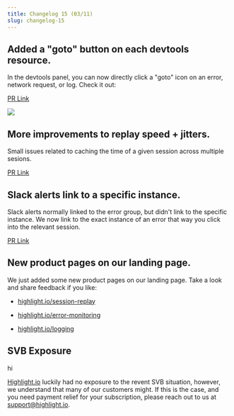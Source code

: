 ```yaml
---
title: Changelog 15 (03/11)
slug: changelog-15
---
```


## Added a "goto" button on each devtools resource.

In the devtools panel, you can now directly click a "goto" icon on an error, network request, or log. Check it out:

[PR Link](https://github.com/highlight/highlight/issues/4485)

![](/images/goto.png)

## More improvements to replay speed + jitters.

Small issues related to caching the time of a given session across multiple sesions.

[PR Link](https://github.com/highlight/highlight/issues/4499)

## Slack alerts link to a specific instance.

Slack alerts normally linked to the error group, but didn't link to the specific instance. We now link to the exact instance of an error that way you click into the relevant session.

[PR Link](https://github.com/highlight/highlight/issues/4485)

## New product pages on our landing page.

We just added some new product pages on our landing page. Take a look and share feedback if you like:

- [highlight.io/session-replay](https://www.highlight.io/session-replay)

- [highlight.io/error-monitoring](https://www.highlight.io/error-monitoring)

- [highlight.io/logging](https://www.highlight.io/logging)

## SVB Exposure

hi

[Highlight.io](https://highlight.io) luckily had no exposure to the revent SVB situation, however, we understand that many of our customers might. If this is the case, and you need payment relief for your subscription, please reach out to us at [support@highlight.io](mailto:support@highlight.io).
